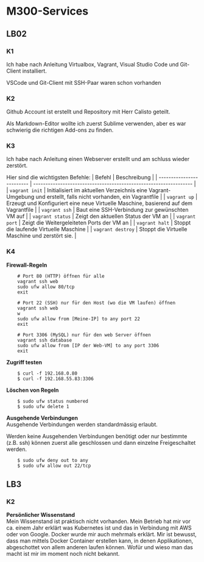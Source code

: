 # M300-Services
## LB02
### K1
Ich habe nach Anleitung Virtualbox, Vagrant, Visual Studio Code und Git-Client installiert.

VSCode und Git-Client mit SSH-Paar waren schon vorhanden

### K2
Github Account ist erstellt und Repository mit Herr Calisto geteilt.

Als Markdown-Editor wollte ich zuerst Sublime verwenden, aber es war schwierig die richtigen Add-ons zu finden.

### K3
Ich habe nach Anleitung einen Webserver erstellt und am schluss wieder zerstört.

Hier sind die wichtigsten Befehle:
| Befehl                    | Beschreibung                                                      |
| ------------------------- | ----------------------------------------------------------------- | 
| `vagrant init`            | Initialisiert im aktuellen Verzeichnis eine Vagrant-Umgebung und erstellt, falls nicht vorhanden, ein Vagrantfile |
| `vagrant up`              |  Erzeugt und Konfiguriert eine neue Virtuelle Maschine, basierend auf dem Vagrantfile |
| `vagrant ssh`             | Baut eine SSH-Verbindung zur gewünschten VM auf                   |
| `vagrant status`          | Zeigt den aktuellen Status der VM an                              |
| `vagrant port`            | Zeigt die Weitergeleiteten Ports der VM an                        |
| `vagrant halt`            | Stoppt die laufende Virtuelle Maschine                            |
| `vagrant destroy`         | Stoppt die Virtuelle Maschine und zerstört sie.                   |

### K4


**Firewall-Regeln**
```Shell
    # Port 80 (HTTP) öffnen für alle
    vagrant ssh web
    sudo ufw allow 80/tcp
    exit

    # Port 22 (SSH) nur für den Host (wo die VM laufen) öffnen
    vagrant ssh web
    w
    sudo ufw allow from [Meine-IP] to any port 22
    exit

    # Port 3306 (MySQL) nur für den web Server öffnen
    vagrant ssh database
    sudo ufw allow from [IP der Web-VM] to any port 3306
    exit
```

**Zugriff testen**
```Shell
    $ curl -f 192.168.0.80
    $ curl -f 192.168.55.83:3306
```

**Löschen von Regeln**
```Shell
    $ sudo ufw status numbered
    $ sudo ufw delete 1
```

**Ausgehende Verbindungen** <br>
Ausgehende Verbindungen werden standardmässig erlaubt.

Werden keine Ausgehenden Verbindungen benötigt oder nur bestimmte (z.B. ssh) können zuerst alle geschlossen und dann einzelne Freigeschaltet werden.

```Shell
    $ sudo ufw deny out to any
    $ sudo ufw allow out 22/tcp 
```


## LB3
### K2
**Persönlicher Wissenstand** <br>
Mein Wissenstand ist praktisch nicht vorhanden. Mein Betrieb hat mir vor ca. einem Jahr erklärt was Kubernetes ist und das in Verbindung mit AWS oder von Google. Docker wurde mir auch mehrmals erklärt. Mir ist bewusst, dass man mittels Docker Container erstellen kann, in denen Applikationen, abgeschottet von allem anderen laufen können. Wofür und wieso man das macht ist mir im moment noch nicht bekannt.